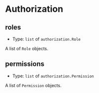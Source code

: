 
Authorization
=============



roles
-----

- Type: `list` of `authorization.Role` 

A list of `Role` objects.



permissions
-----------

- Type: `list` of `authorization.Permission` 

A list of `Permission` objects.
